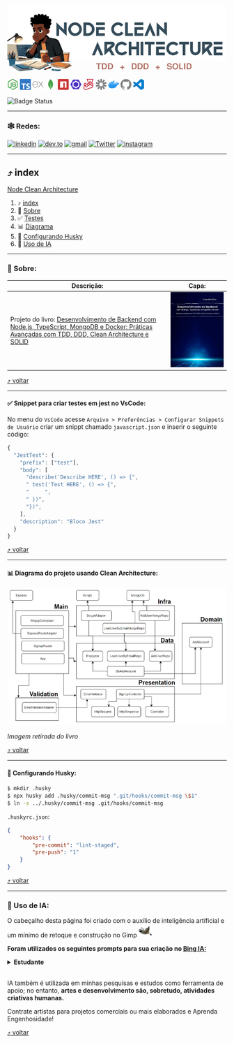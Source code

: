 <a id="clean-node-api"></a>

<img src="./docs/assets/images/layout/header_title_logo.png">


[<img src="./docs/assets/images/icons/nodedotjs.svg" width="25px" height="25px" title="Node.js" alt="Node.js">](https://nodejs.org/en) [<img src="./docs/assets/images/icons/typescript.svg" width="25px" height="25px" title="TypeScript" alt="TypeScript">](https://www.typescriptlang.org/) [<img src="./docs/assets/images/icons/express.svg" width="25px" height="25px" title="Express" alt="Express">](https://expressjs.com/) [<img src="./docs/assets/images/icons/mongodb.svg" width="25px" height="25px" alt="mongodb" title="mongodb">](https://www.mongodb.com/) [<img src="./docs/assets/images/icons/npm.svg" width="25px" height="25px" alt="npm" title="npm">](https://www.npmjs.com/) [<img src="./docs/assets/images/icons/eslint.svg" width="25px" height="25px" alt="Eslint" title="Eslint">](https://eslint.org/) [<img src="./docs/assets/images/icons/jest.svg" width="25px" height="25px" alt="Jest" title="Jest">](https://jestjs.io/) [<img src="./docs/assets/images/icons/jsonwebtokens.svg" width="25px" height="25px" alt="jsonwebtokens" title="jsonWebTokens">](https://jwt.io/) [<img src="./docs/assets/images/icons/docker.svg" width="25px" height="25px" alt="Docker" title="Docker">](https://www.docker.com/) [<img src="./docs/assets/images/icons/github.svg" width="25px" height="25px" alt="GitHub" title="GitHub">](https://github.com/) [<img src="./docs/assets/images/icons/visualstudiocode.svg" width="25px" height="25px" alt="vscode" title="vscode">](https://code.visualstudio.com/) <!-- icons by https://simpleicons.org/?q=types -->

![Badge Status](https://img.shields.io/badge/STATUS-EM_DESENVOLVIMENTO-green?style=for-the-badge) 

---

<a id="encontreme"></a>
### 🕸️ Redes:

[![linkedin](https://img.shields.io/badge/Linkedin-0A66C2?style=for-the-badge&logo=linkedin&logoColor=white)](https://www.linkedin.com/in/jos%C3%A9-r-99896a39/) [![dev.to](https://img.shields.io/badge/dev.to-0A0A0A?style=for-the-badge&logo=devdotto&logoColor=white)](https://dev.to/learningenuity) [![gmail](https://img.shields.io/badge/Gmail-D14836?style=for-the-badge&logo=gmail&logoColor=white)](mailto:learningenuity@gmail.com) [![Twitter](https://img.shields.io/badge/Twitter-1DA1F2?style=for-the-badge&logo=twitter&logoColor=white)](https://twitter.com/aromademirtilo) [![instagram](https://img.shields.io/badge/Instagram-E4405F?style=for-the-badge&logo=instagram&logoColor=white)](https://www.instagram.com/learningenuity) 

---

<a id="indice"></a>
## :arrow_heading_up: index

[Node Clean Architecture](#clean-node-api)<br/>
  1. :arrow_heading_up: [index](#arrow_heading_up-index)
  2. :book: [Sobre](#sobre)
  3. :white_check_mark: [Testes](#test)
  4. :bar_chart: [Diagrama](#diagrama)
  5. :wolf: [Configurando Husky](#husky)
  6. :robot: [Uso de IA](#ia)
  

---
<a id="sobre"></a>
### :book: Sobre:

| Descrição: | Capa: |
|--------|---------------|
|Projeto do livro: [Desenvolvimento de Backend com Node.js, TypeScript, MongoDB e Docker: Práticas Avançadas com TDD, DDD, Clean Architecture e SOLID](https://www.amazon.com.br/gp/product/B0CGCCMY2Q/ref=kinw_myk_ro_title) |<img src="./docs/assets/images/screen_captures/book_cover.jpg">|

[:arrow_heading_up: voltar](#indice)

---

<a id="test"></a>

#### :white_check_mark: Snippet para criar testes em jest no VsCode:
No menu do `VsCode` acesse `Arquivo > Preferências > Configurar Snippets de Usuário` criar um snippt chamado `javascript.json` e inserir o seguinte código:
```javascript
{
  "JestTest": {
    "prefix": ["test"],
    "body": [
      "describe('Describe HERE', () => {",
      "	test('Test HERE', () => {",
      "		",
      "	})",
      "})",
    ],
    "description": "Bloco Jest"
  }
}
```

[:arrow_heading_up: voltar](#indice)

---
<a id="diagrama"></a>
#### :bar_chart: Diagrama do projeto usando Clean Architecture:
<img src="./docs/assets/images/screen_captures/project_clean_architecture_diagram.png">

_Imagem retirada do livro_

[:arrow_heading_up: voltar](#indice)

---
<a id="husky"></a>

#### :wolf: Configurando Husky:
```bash
$ mkdir .husky
$ npx husky add .husky/commit-msg ".git/hooks/commit-msg \$1"
$ ln -s ../.husky/commit-msg .git/hooks/commit-msg
```
`.huskyrc.json`:
```json
{
    "hooks": {
        "pre-commit": "lint-staged",
        "pre-push": "1"
    }
}
```

[:arrow_heading_up: voltar](#indice)

---

<a id="ia"></a>
### :robot: Uso de IA:

O cabeçalho desta página foi criado com o auxílio de inteligência artificial e um mínimo de 
retoque e construção no Gimp [<img src="./docs/assets/images/icons/gimp.svg" width="30" height="30" title="Gimp" alt="Logo do Gimp" />](https://www.gimp.org/)


__Foram utilizados os seguintes prompts para sua criação no [Bing IA:](https://www.bing.com/images/create/)__


<details>
  <summary><b>Estudante</b></summary>
<i>"estudante negro de cabelo black power atento bebendo cafe em estilo cartoon cores chapadas fundo com poucos detalhes em frente ao notebook a noite com canetas e papeis sobre a mesa e um quadro ao fundo com diagramas em formato hexagonal e fluxogramas, cores chapadas fundo branco para facil remocao do fundo, logo para projeto no github"<b>(sic)</b></i>
</details>

<br/>


IA também é utilizada em minhas pesquisas e estudos como ferramenta de apoio; no entanto, __artes e desenvolvimento são, sobretudo, atividades criativas humanas.__

Contrate artistas para projetos comerciais ou mais elaborados e Aprenda Engenhosidade!

[:arrow_heading_up: voltar](#indice)
